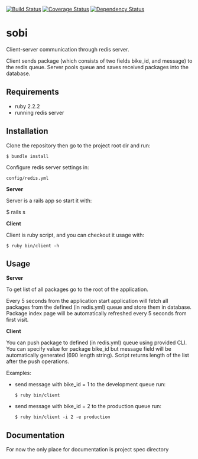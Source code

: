 [![Build Status](https://travis-ci.org/bartlomiejh/sobi.svg?branch=master)](https://travis-ci.org/bartlomiejh/sobi)
[![Coverage Status](https://coveralls.io/repos/bartlomiejh/sobi/badge.svg?branch=master&service=github)](https://coveralls.io/github/bartlomiejh/sobi?branch=master)
[![Dependency Status](https://gemnasium.com/bartlomiejh/sobi.svg)](https://gemnasium.com/bartlomiejh/sobi)

# sobi

Client-server communication through redis server.

Client sends package (which consists of two fields bike_id,
and message) to the redis queue. Server pools queue and saves received packages into the database.

## Requirements

- ruby 2.2.2
- running redis server

## Installation

Clone the repository then go to the project root dir and run:

    $ bundle install

Configure redis server settings in:

    config/redis.yml

**Server**

Server is a rails app so start it with:

   $ rails s

**Client**

Client is ruby script, and you can checkout it usage with:

    $ ruby bin/client -h

## Usage

**Server**

To get list of all packages go to the root of the application.

Every 5 seconds from the application start application will fetch all packages from the defined (in redis.yml) queue and store them in database.
Package index page will be automatically refreshed every 5 seconds from first visit.

**Client**

You can push package to defined (in redis.yml) queue using provided CLI. You can specify value for package bike_id but message field will be automatically generated (690 length string).
Script returns length of the list after the push operations.

Examples:
- send message with bike_id = 1 to the development queue run:

   `$ ruby bin/client`

- send message with bike_id = 2 to the production queue run:

   `$ ruby bin/client -i 2 -e production`

## Documentation

For now the only place for documentation is project spec directory
